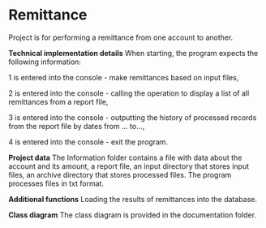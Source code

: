 # Remittance
Project is for performing a remittance from one account to another.

**Technical implementation details**
When starting, the program expects the following information:

1 is entered into the console - make remittances based on input files,

2 is entered into the console - calling the operation to display a list of all remittances from a report file,

3 is entered into the console - outputting the history of processed records from the report file by dates from ... to...,

4 is entered into the console - exit the program.

**Project data**
The Information folder contains a file with data about the account and its amount, a report file,
an input directory that stores input files, an archive directory that stores processed files. The program processes files in txt format.

**Additional functions**
Loading the results of remittances into the database.

**Class diagram**
The class diagram is provided in the documentation folder.



 
